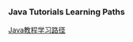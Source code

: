 ### Java Tutorials Learning Paths

[Java教程学习路径](https://docs.oracle.com/javase/tutorial/tutorialLearningPaths.html)